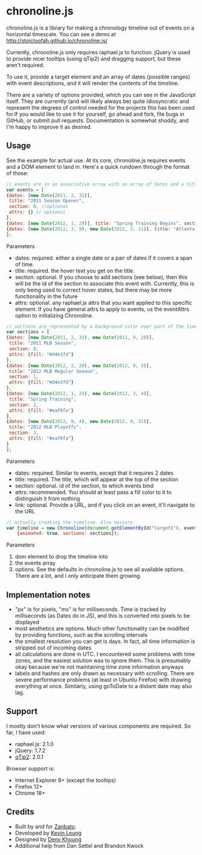 chronoline.js
=============

chronoline.js is a library for making a chronology timeline out of events on a horizontal timescale. You can see a demo at http://stoicloofah.github.io/chronoline.js/

Currently, chronoline.js only requires raphael.js to function. jQuery is used to provide nicer tooltips (using qTip2) and dragging support, but these aren't required.

To use it, provide a target element and an array of dates (possible ranges) with event descriptions, and it will render the contents of the timeline.

There are a variety of options provided, which you can see in the JavaScript itself. They are currently (and will likely always be) quite idiosyncratic and represent the degrees of control needed for the projects this has been used for.If you would like to use it for yourself, go ahead and fork, file bugs in GitHub, or submit pull requests. Documentation is somewhat shoddy, and I'm happy to improve it as desired.

Usage
-----
See the example for actual use. At its core, chronoline.js requires events and a DOM element to land in. Here's a quick rundown through the format of those:
```javascript
// events are in an associative array with an array of dates and a title that are the actual dots and bars in the timeline
var events = [
{dates: [new Date(2011, 2, 31)],
 title: "2011 Season Opener",
 section: 0, //optional
 attrs: {} // optional
},
{dates: [new Date(2012, 1, 29)], title: "Spring Training Begins", section: 2},
{dates: [new Date(2012, 3, 9), new Date(2012, 3, 11)], title: "Atlanta Braves @ Houston Astros", section: 1}
];
```

Parameters
* dates: required. either a single date or a pair of dates if it covers a span of time.
* title: required. the hover text you get on the title.
* section: optional. If you choose to add sections (see below), then this will be the id of the section to associate this event with. Currently, this is only being used to correct hover states, but there may be more functionality in the future
* attrs: optional. any raphael.js attrs that you want applied to this specific element. If you have general attrs to apply to events, us the eventAttrs option to initializing Chronoline.

```javascript
// sections are represented by a background color over part of the timeline. They are optional
var sections = [
{dates: [new Date(2011, 2, 31), new Date(2011, 9, 28)],
 title: "2011 MLB Season",
 section: 0,
 attrs: {fill: "#d4e3fd"}
},
{dates: [new Date(2012, 2, 28), new Date(2012, 9, 3)],
 title: "2012 MLB Regular Season",
 section: 1,
 attrs: {fill: "#d4e3fd"}
},
{dates: [new Date(2012, 1, 29), new Date(2012, 3, 4)],
 title: "Spring Training",
 section: 2,
 attrs: {fill: "#eaf0fa"}
},
{dates: [new Date(2012, 9, 4), new Date(2012, 9, 31)],
 title: "2012 MLB Playoffs",
 section: 3,
 attrs: {fill: "#eaf0fa"}
}
];
```

Parameters
* dates: required. Similar to events, except that it requires 2 dates
* title: required. The title, which will appear at the top of the section
* section: optional. id of the section, to which events bind
* attrs: recommended. You should at least pass a fill color to it to distinguish it from nothing
* link: optional. Provide a URL, and if you click on an event, it'll navigate to the URL 

```javascript
// actually creating the timeline. Also nessary
var timeline = new Chronoline(document.getElementById("target1"), events,
    {animated: true, sections: sections});
```

Parameters
1. dom element to drop the timeline into
2. the events array
3. options. See the defaults in chronoline.js to see all available options. There are a lot, and I only anticipate them growing.

Implementation notes
--------------------
* "px" is for pixels, "ms" is for milliseconds. Time is tracked by milliseconds (as Dates do in JS), and this is converted into pixels to be displayed
* most aesthetics are options. Much other functionality can be modified by providing functions, such as the scrolling intervals
* the smallest resolution you can get is days. In fact, all time information is stripped out of incoming dates
* all calculations are done in UTC. I encountered some problems with time zones, and the easiest solution was to ignore them. This is presumably okay because we're not maintaining time zone information anyways
* labels and hashes are only drawn as necessary with scrolling. There are severe performance problems (at least in Ubuntu Firefox) with drawing everything at once. Similarly, using goToDate to a distant date may also lag.

Support
-------
I mostly don't know what versions of various components are required. So far, I have used:
* raphael.js: 2.1.0
* jQuery: 1.7.2
* [qTip2](http://qtip2.com/): 2.0.1

Browser support is:
* Internet Explorer 8+ (except the tooltips)
* Firefox 12+
* Chrome 18+

Credits
-------
* Built by and for [Zanbato](https://zanbato.com).
* Developed by [Kevin Leung](http://kevinleung.com)
* Designed by [Deny Khoung](http://twitter.com/#!/denykhoung)
* Additional help from Dan Settel and Brandon Kwock
